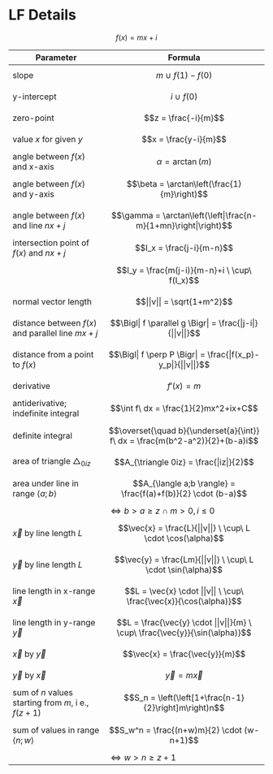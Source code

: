 # LF Details

$$
f(x) = mx+i
$$

| Parameter | Formula |
|--|--|
| slope | $$m \ \cup\ f(1)-f(0)$$ |
| y-intercept | $$i \ \cup\ f(0)$$ |
| zero-point | $$z = \frac{-i}{m}$$ |
| value $x$ for given $y$ | $$x = \frac{y-i}{m}$$ |
| angle between $f(x)$ and x-axis | $$\alpha = \arctan(m)$$ |
| angle between $f(x)$ and y-axis | $$\beta = \arctan\left(\frac{1}{m}\right)$$ |
| angle between $f(x)$ and line $nx+j$ | $$\gamma = \arctan\left(\left\|\frac{n-m}{1+mn}\right\|\right)$$ |
| intersection point of $f(x)$ and $nx+j$ | $$I_x = \frac{j-i}{m-n}$$ |
| | $$I_y = \frac{m(j-i)}{m-n}+i \ \cup\ f(I_x)$$ |
| normal vector length | $$\|\|v\|\| = \sqrt{1+m^2}$$ |
| distance between $f(x)$ and parallel line $mx+j$ | $$\Bigl\| f \parallel g \Bigr\| = \frac{\|j-i\|}{\|\|v\|\|}$$ |
| distance from a point to $f(x)$ | $$\Bigl\| f \perp P \Bigr\| = \frac{\|f(x_p)-y_p\|}{\|\|v\|\|}$$ |
| derivative | $$f'(x) = m$$ |
| antiderivative; indefinite integral | $$\int f\ dx = \frac{1}{2}mx^2+ix+C$$ |
| definite integral | $$\overset{\quad b}{\underset{a}{\int}} f\ dx = \frac{m(b^2-a^2)}{2}+(b-a)i$$ |
| area of triangle $\triangle_{0iz}$ | $$A_{\triangle 0iz} = \frac{\|iz\|}{2}$$ |
| area under line in range $\langle a;b \rangle$ | $$A_{\langle a;b \rangle} = \frac{f(a)+f(b)}{2} \cdot (b-a)$$ |
| | $\iff b \gt a \geq z \ \cap\ m \gt 0, i \leq 0$ |
| $\vec{x}$ by line length $L$ | $$\vec{x} = \frac{L}{\|\|v\|\|} \ \cup\ L \cdot \cos(\alpha)$$ |
| $\vec{y}$ by line length $L$ | $$\vec{y} = \frac{Lm}{\|\|v\|\|} \ \cup\ L \cdot \sin(\alpha)$$ |
| line length in x-range $\vec{x}$ | $$L = \vec{x} \cdot \|\|v\|\| \ \cup\ \frac{\vec{x}}{\cos(\alpha)}$$ |
| line length in y-range $\vec{y}$ | $$L = \frac{\vec{y} \cdot \|\|v\|\|}{m} \ \cup\ \frac{\vec{y}}{\sin(\alpha)}$$ |
| $\vec{x}$ by $\vec{y}$ | $$\vec{x} = \frac{\vec{y}}{m}$$ |
| $\vec{y}$ by $\vec{x}$ | $$\vec{y} = m\vec{x}$$ |
| sum of $n$ values starting from $m$, i e., $f(z+1)$ | $$S_n = \left(\left[1+\frac{n-1}{2}\right]m\right)n$$ |
| sum of values in range $\langle n;w \rangle$ | $$S_w^n = \frac{(n+w)m}{2} \cdot (w-n+1)$$ |
| | $\iff w \gt n \geq z+1$ |

